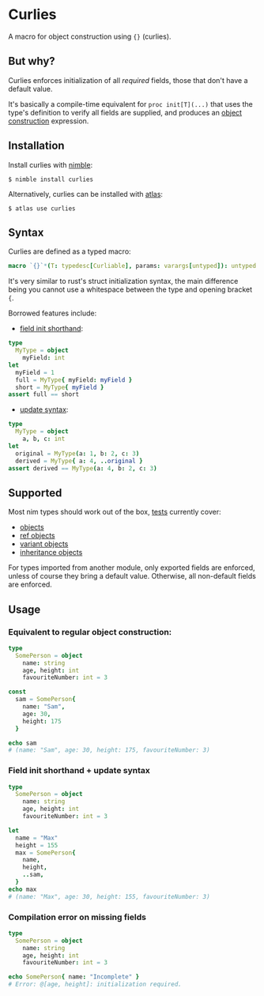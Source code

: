 # Curlies

A macro for object construction using `{}` (curlies).

## But why?

Curlies enforces initialization of all <i>required</i> fields, those that don't
have a default value.

It's basically a compile-time equivalent for `proc init[T](...)` that uses the
type's definition to verify all fields are supplied, and produces an [object
construction] expression.

## Installation

Install curlies with [nimble]:

    $ nimble install curlies

Alternatively, curlies can be installed with [atlas]:

    $ atlas use curlies

## Syntax

Curlies are defined as a typed macro:

```nim
macro `{}`*(T: typedesc[Curliable], params: varargs[untyped]): untyped
```

It's very similar to rust's struct initialization syntax, the main difference
being you cannot use a whitespace between the type and opening bracket `{`.

Borrowed features include:
* [field init shorthand]:
```nim
type
  MyType = object
    myField: int
let
  myField = 1
  full = MyType{ myField: myField }
  short = MyType{ myField }
assert full == short
```

* [update syntax]:
```nim
type
  MyType = object
    a, b, c: int
let
  original = MyType(a: 1, b: 2, c: 3)
  derived = MyType{ a: 4, ..original }
assert derived == MyType(a: 4, b: 2, c: 3)
```

## Supported

Most nim types should work out of the box, [tests] currently cover:

* [objects](/tests/tbasic.nim)
* [ref objects](/tests/tref.nim)
* [variant objects](/tests/tcase.nim)
* [inheritance objects](/tests/tinherit.nim)

For types imported from another module, only exported fields are enforced,
unless of course they bring a default value. Otherwise, all non-default fields
are enforced.

## Usage

### Equivalent to regular object construction:

```nim
type
  SomePerson = object
    name: string
    age, height: int
    favouriteNumber: int = 3

const
  sam = SomePerson{
    name: "Sam",
    age: 30,
    height: 175
  }

echo sam
# (name: "Sam", age: 30, height: 175, favouriteNumber: 3)
```


### Field init shorthand + update syntax

```nim
type
  SomePerson = object
    name: string
    age, height: int
    favouriteNumber: int = 3

let
  name = "Max"
  height = 155
  max = SomePerson{
    name,
    height,
    ..sam,
  }
echo max
# (name: "Max", age: 30, height: 155, favouriteNumber: 3)
```

### Compilation error on missing fields

```nim
type
  SomePerson = object
    name: string
    age, height: int
    favouriteNumber: int = 3

echo SomePerson{ name: "Incomplete" }
# Error: @[age, height]: initialization required.
```

[object construction]: https://nim-lang.org/docs/manual.html#types-object-construction
[field init shorthand]: https://doc.rust-lang.org/stable/book/ch05-01-defining-structs.html#using-the-field-init-shorthand
[update syntax]: https://doc.rust-lang.org/stable/book/ch05-01-defining-structs.html#creating-instances-from-other-instances-with-struct-update-syntax
[tests]: /tests
[nimble]: https://github.com/nim-lang/nimble
[atlas]: https://github.com/nim-lang/atlas
[micros]: https://github.com/beef331/micros
